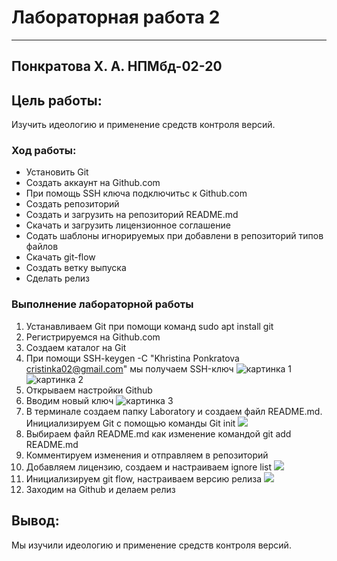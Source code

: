 # Лабораторная работа 2 # 
---
Понкратова Х. А.
НПМбд-02-20
---
## **Цель работы:** ##
Изучить идеологию и применение средств контроля версий.

### Ход работы: ###

- Установить Git
- Создать аккаунт на Github.com
- При помощь SSH ключа подключитьс к Github.com
- Создать репозиторий
- Создать и загрузить на репозиторий README.md
- Скачать и загрузить лицензионное соглашение
- Содать шаблоны игнорируемых при добавлени в репозиторий типов файлов
- Скачать git-flow
- Создать ветку выпуска
- Сделать релиз

### Выполнение лабораторной работы ###

1. Устанавливаем Git  при помощи команд sudo apt install git
2. Регистрируемся на Github.com
3. Создаем каталог на Git
4. При помощи SSH-keygen -C "Khristina Ponkratova cristinka02@gmail.com" мы получаем SSH-ключ
![картинка  1](https://d.radikal.ru/d08/2110/9e/120df974179c.png)
![картинка  2](https://a.radikal.ru/a13/2110/0e/85327df9c648.png)
5. Открываем настройки Github
6. Вводим новый ключ
![картинка  3](https://a.radikal.ru/a19/2110/a0/75bc9d7b8e6c.png)
7. В терминале создаем папку Laboratory  и создаем файл README.md. Инициализируем Git с помощью команды Git init
![](https://c.radikal.ru/c15/2110/50/ac04010869cc.png)
8. Выбираем файл README.md как изменение командой git add README.md
9. Комментируем изменения и отправляем в репозиторий
10. Добавляем лицензию, создаем и настраиваем  ignore list ![](https://a.radikal.ru/a08/2110/45/72bd2fb6fb54.png)
11. Инициализируем git flow, настраиваем версию релиза ![](https://b.radikal.ru/b38/2110/80/6a3383dbba02.png)
12. Заходим на Github  и делаем релиз
 

## Вывод: ##
Мы изучили идеологию и применение средств контроля версий.
